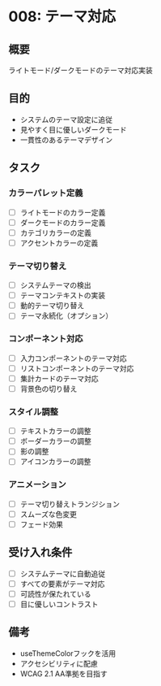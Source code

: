 # 008: テーマ対応

## 概要
ライトモード/ダークモードのテーマ対応実装

## 目的
- システムのテーマ設定に追従
- 見やすく目に優しいダークモード
- 一貫性のあるテーマデザイン

## タスク

### カラーパレット定義
- [ ] ライトモードのカラー定義
- [ ] ダークモードのカラー定義
- [ ] カテゴリカラーの定義
- [ ] アクセントカラーの定義

### テーマ切り替え
- [ ] システムテーマの検出
- [ ] テーマコンテキストの実装
- [ ] 動的テーマ切り替え
- [ ] テーマ永続化（オプション）

### コンポーネント対応
- [ ] 入力コンポーネントのテーマ対応
- [ ] リストコンポーネントのテーマ対応
- [ ] 集計カードのテーマ対応
- [ ] 背景色の切り替え

### スタイル調整
- [ ] テキストカラーの調整
- [ ] ボーダーカラーの調整
- [ ] 影の調整
- [ ] アイコンカラーの調整

### アニメーション
- [ ] テーマ切り替えトランジション
- [ ] スムーズな色変更
- [ ] フェード効果

## 受け入れ条件
- [ ] システムテーマに自動追従
- [ ] すべての要素がテーマ対応
- [ ] 可読性が保たれている
- [ ] 目に優しいコントラスト

## 備考
- useThemeColorフックを活用
- アクセシビリティに配慮
- WCAG 2.1 AA準拠を目指す